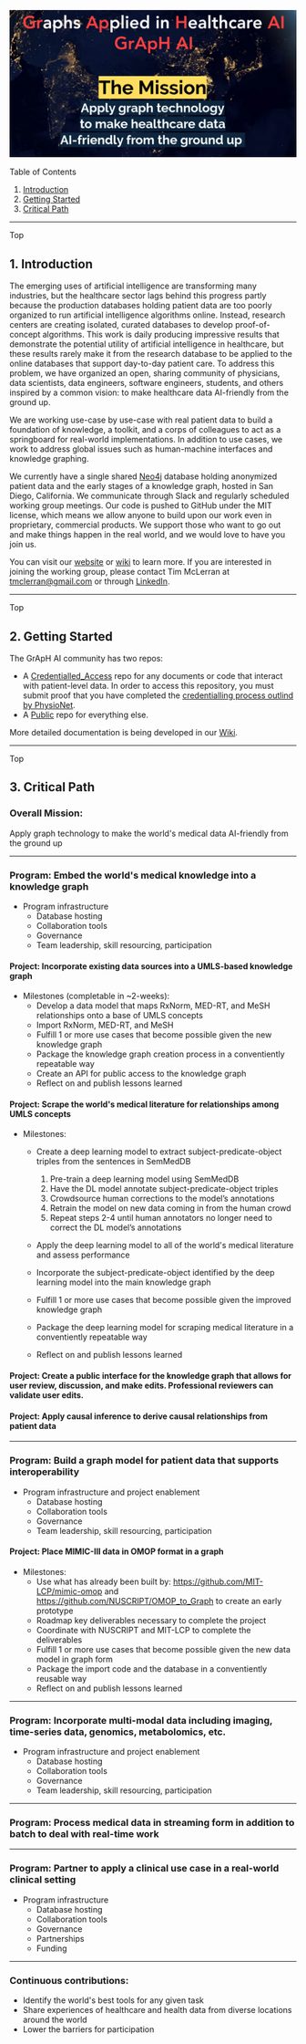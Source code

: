 ![GrApH AI](img/thumbnail_group_name.png)  

Table of Contents
1. [Introduction](#introduction)
2. [Getting Started](#getting-started)
3. [Critical Path](#critical-path)

***
<a name="introduction">Top</a>

## 1. Introduction
The emerging uses of artificial intelligence are transforming many industries, but the healthcare sector lags behind this progress partly because the production databases holding patient data are too poorly organized to run artificial intelligence algorithms online. Instead, research centers are creating isolated, curated databases to develop proof-of-concept algorithms. This work is daily producing impressive results that demonstrate the potential utility of artificial intelligence in healthcare, but these results rarely make it from the research database to be applied to the online databases that support day-to-day patient care. To address this problem, we have organized an open, sharing community of physicians, data scientists, data engineers, software engineers, students, and others inspired by a common vision: to make healthcare data AI-friendly from the ground up.

We are working use-case by use-case with real patient data to build a foundation of knowledge, a toolkit, and a corps of colleagues to act as a springboard for real-world implementations. In addition to use cases, we work to address global issues such as human-machine interfaces and knowledge graphing. 

We currently have a single shared [Neo4j](https://github.com/MIS-GrApH-AI/Public/wiki/Coding-standards-&-Conventions) database holding anonymized patient data and the early stages of a knowledge graph, hosted in San Diego, California. We communicate through Slack and regularly scheduled working group meetings. Our code is pushed to GitHub under the MIT license, which means we allow anyone to build upon our work even in proprietary, commercial products. We support those who want to go out and make things happen in the real world, and we would love to have you join us.

You can visit our [website](https://www.misociety.org/graph-working-group) or [wiki](https://github.com/MIS-GrApH-AI/Public/wiki) to learn more. If you are interested in joining the working group, please contact Tim McLerran at tmclerran@gmail.com or through [LinkedIn](https://www.linkedin.com/in/tim-mclerran/). 

***

<a name="getting-started">Top</a>

## 2. Getting Started
The GrApH AI community has two repos:
- A [Credentialled_Access](https://github.com/MIS-GrApH-AI/Credentialed_Access) repo for any documents or code that interact with patient-level data. In order to access this repository, you must submit proof that you have completed the [credentialling process outlind by PhysioNet](https://mimic.mit.edu/docs/gettingstarted/). 
- A [Public](https://github.com/MIS-GrApH-AI/Public) repo for everything else.

More detailed documentation is being developed in our [Wiki](https://github.com/MIS-GrApH-AI/Public/wiki).

***
<a name="critical-path">Top</a>

## 3. Critical Path  
### Overall Mission:  
Apply graph technology to make the world's medical data AI-friendly from the ground up 
  
---
### Program: Embed the world's medical knowledge into a knowledge graph
- Program infrastructure
  - Database hosting
  - Collaboration tools
  - Governance
  - Team leadership, skill resourcing, participation

#### Project: Incorporate existing data sources into a UMLS-based knowledge graph
- Milestones (completable in ~2-weeks):   
  - Develop a data model that maps RxNorm, MED-RT, and MeSH relationships onto a base of UMLS concepts
  - Import RxNorm, MED-RT, and MeSH
  - Fulfill 1 or more use cases that become possible given the new knowledge graph
  - Package the knowledge graph creation process in a conventiently repeatable way
  - Create an API for public access to the knowledge graph
  - Reflect on and publish lessons learned 

#### Project: Scrape the world's medical literature for relationships among UMLS concepts
- Milestones:
  - Create a deep learning model to extract subject-predicate-object triples from the sentences in SemMedDB
    1. Pre-train a deep learning model using SemMedDB
    2. Have the DL model annotate subject-predicate-object triples
    3. Crowdsource human corrections to the model’s annotations
    4. Retrain the model on new data coming in from the human crowd
    5. Repeat steps 2-4 until human annotators no longer need to correct the DL model’s annotations

  - Apply the deep learning model to all of the world's medical literature and assess performance
  - Incorporate the subject-predicate-object identified by the deep learning model into the main knowledge graph
  - Fulfill 1 or more use cases that become possible given the improved knowledge graph
  - Package the deep learning model for scraping medical literature in a conventiently repeatable way
  - Reflect on and publish lessons learned 

#### Project: Create a public interface for the knowledge graph that allows for user review, discussion, and make edits. Professional reviewers can validate user edits. 

#### Project: Apply causal inference to derive causal relationships from patient data

---
### Program: Build a graph model for patient data that supports interoperability
- Program infrastructure and project enablement
  - Database hosting
  - Collaboration tools
  - Governance
  - Team leadership, skill resourcing, participation

#### Project: Place MIMIC-III data in OMOP format in a graph
- Milestones:
  - Use what has already been built by: https://github.com/MIT-LCP/mimic-omop and https://github.com/NUSCRIPT/OMOP_to_Graph to create an early prototype
  - Roadmap key deliverables necessary to complete the project
  - Coordinate with NUSCRIPT and MIT-LCP to complete the deliverables
  - Fulfill 1 or more use cases that become possible given the new data model in graph form
  - Package the import code and the database in a conventiently reusable way
  - Reflect on and publish lessons learned 

---
### Program: Incorporate multi-modal data including imaging, time-series data, genomics, metabolomics, etc.
- Program infrastructure and project enablement
  - Database hosting
  - Collaboration tools
  - Governance
  - Team leadership, skill resourcing, participation

---
### Program: Process medical data in streaming form in addition to batch to deal with real-time work

---
### Program: Partner to apply a clinical use case in a real-world clinical setting
- Program infrastructure
  - Database hosting
  - Collaboration tools
  - Governance
  - Partnerships
  - Funding

---
### Continuous contributions:  
- Identify the world's best tools for any given task
- Share experiences of healthcare and health data from diverse locations around the world
- Lower the barriers for participation
